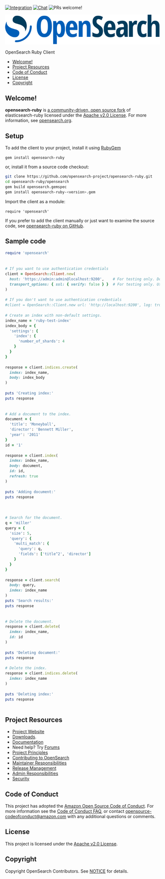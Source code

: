 [![Integration](https://github.com/opensearch-project/opensearch-ruby/actions/workflows/main.yml/badge.svg)](https://github.com/opensearch-project/opensearch-ruby/actions/workflows/main.yml)
[![Chat](https://img.shields.io/badge/chat-on%20forums-blue)](https://discuss.opendistrocommunity.dev/c/clients/)
![PRs welcome!](https://img.shields.io/badge/PRs-welcome!-success)

![OpenSearch logo](https://raw.githubusercontent.com/opensearch-project/opensearch-ruby/main/OpenSearch.svg)

OpenSearch Ruby Client

- [Welcome!](#welcome)
- [Project Resources](#project-resources)
- [Code of Conduct](#code-of-conduct)
- [License](#license)
- [Copyright](#copyright)

## Welcome!

**opensearch-ruby** is [a community-driven, open source fork](https://aws.amazon.com/blogs/opensource/introducing-opensearch/) of elasticsearch-ruby licensed under the [Apache v2.0 License](LICENSE.txt).
For more information, see [opensearch.org](https://opensearch.org/).

## Setup

To add the client to your project, install it using [RubyGem](https://rubygems.org/)

`gem install opensearch-ruby`

or, install it from a source code checkout:
```bash
git clone https://github.com/opensearch-project/opensearch-ruby.git
cd opensearch-ruby/opensearch
gem build opensearch.gemspec
gem install opensearch-ruby-<version>.gem
```

Import the client as a module:

`require 'opensearch'`

If you prefer to add the client manually or just want to examine the source code, see [opensearch-ruby on GitHub](https://github.com/opensearch-project/opensearch-ruby).

## Sample code

```ruby
require 'opensearch'


# If you want to use authentication credentials
client = OpenSearch::Client.new(
  host: 'https://admin:admin@localhost:9200',    # For testing only. Don't store credentials in code.
  transport_options: { ssl: { verify: false } }  # For testing only. Use certificate for validation.
)

# If you don't want to use authentication credentials
#client = OpenSearch::Client.new url: 'http://localhost:9200', log: true

# Create an index with non-default settings.
index_name = 'ruby-test-index'
index_body = {
  'settings': {
    'index': {
      'number_of_shards': 4
    }
  }
}

response = client.indices.create(
  index: index_name,
  body: index_body
)

puts 'Creating index:'
puts response


# Add a document to the index.
document = {
  'title': 'Moneyball',
  'director': 'Bennett Miller',
  'year': '2011'
}
id = '1'

response = client.index(
  index: index_name,
  body: document,
  id: id,
  refresh: true
)

puts 'Adding document:'
puts response



# Search for the document.
q = 'miller'
query = {
  'size': 5,
  'query': {
    'multi_match': {
      'query': q,
      'fields': ['title^2', 'director']
    }
  }
}

response = client.search(
  body: query,
  index: index_name
)
puts 'Search results:'
puts response


# Delete the document.
response = client.delete(
  index: index_name,
  id: id
)

puts 'Deleting document:'
puts response

# Delete the index.
response = client.indices.delete(
  index: index_name
)

puts 'Deleting index:'
puts response
    
```

## Project Resources

* [Project Website](https://opensearch.org/)
* [Downloads](https://opensearch.org/downloads.html).
* [Documentation](https://opensearch.org/docs/)
* Need help? Try [Forums](https://discuss.opendistrocommunity.dev/c/clients/)
* [Project Principles](https://opensearch.org/#principles)
* [Contributing to OpenSearch](CONTRIBUTING.md)
* [Maintainer Responsibilities](MAINTAINERS.md)
* [Release Management](RELEASING.md)
* [Admin Responsibilities](ADMINS.md)
* [Security](SECURITY.md)

## Code of Conduct

This project has adopted the [Amazon Open Source Code of Conduct](CODE_OF_CONDUCT.md). For more information see the [Code of Conduct FAQ](https://aws.github.io/code-of-conduct-faq), or contact [opensource-codeofconduct@amazon.com](mailto:opensource-codeofconduct@amazon.com) with any additional questions or comments.

## License

This project is licensed under the [Apache v2.0 License](LICENSE).

## Copyright

Copyright OpenSearch Contributors. See [NOTICE](NOTICE.txt) for details.
